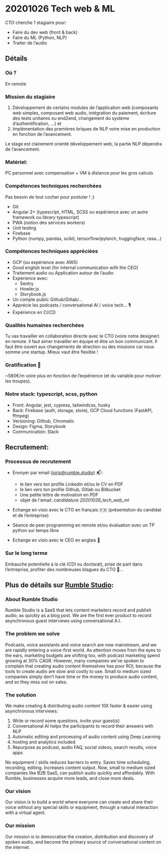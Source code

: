 # 20201026 Tech web & ML

CTO cherche 1 stagiaire pour:
- Faire du dev web (front & back)
- Faire du ML (Python, NLP)
- Traiter de l’audio

## Détails

### Où ?

En remote 

### Mission du stagiaire

1) Développement de certains modules de l’application web (composants web simples, composant web audio, intégration du paiement, écriture des tests unitaires ou end2end, changement du système d’authentification, …) et 
2) Implémentation des premières briques de NLP voire mise en production en fonction de l’avancement. 


Le stage est clairement orienté développement web, la partie NLP dépendra de l’avancement. 

### Matériel:

PC personnel avec compensation + VM à distance pour les gros calculs

### Compétences techniques recherchées

Pas besoin de tout cocher pour postuler ! ;)
- Git
- Angular 2+ (typescript, HTML,  SCSS ou expérience avec un autre framework ou library typescript)
- PWA (notion des services workers)
- Unit testing
- Firebase
- Python (numpy, pandas, scikit, tensorflow/pytorch, huggingface, rasa…)


### Compétences techniques appréciées

- GCP (ou expérience avec AWS)
- Good english level (for internal communication with the CEO)
- Traitement audio ou Application autour de l’audio
- Experience avec:
   - Sentry
   - Howler.js
   - Storybook.js
- Un compte public Github/Gitlab/…
- Apprécie les podcasts / conversational AI / voice tech... :studio_microphone:
- Expérience en CI/CD

### Qualités humaines recherchées

Tu vas travailler en collaboration directe avec le CTO (voire notre designer) en remote. Il faut aimer travailler en équipe et être un bon communicant. Il faut être ouvert aux changements de direction ou des missions car nous somme une startup. Mieux vaut être flexible !

### Gratification :money_mouth_face:

~580€/m voire plus en fonction de l’expérience (et du variable pour motiver les troupes).


### Notre stack: typescript, scss, python
- Front: Angular, jest, cypress, tailwindcss, husky
- Back:  Firebase (auth, storage, store), GCP Cloud functions (FastAPI, ffmpeg)
- Versioning: Github, Chromatic
- Design: Figma, Storybook
- Communication: Slack

## Recrutement:

### Processus de recrutement

- Envoyer par email (joris@rumble.studio) :mailbox_with_mail::
   - le lien vers ton profile Linkedin et/ou le CV en PDF
   - le lien vers ton profile Github, Gitlab ou Bitbucket
   - Une petite lettre de motivation en PDF
   - objet de l'email: *candidature 20201026_tech_web_ml*
   
- Echange en visio avec le CTO en français :fr: (présentation du candidat et de l’entreprise)
- Séance de peer programming en remote et/ou évaluation avec un TP python sur temps libre
- Echange en visio avec le CEO en anglais :england:


### Sur le long terme

Embauche potentielle à la clé (CDI ou doctorat), prise de part dans l’entreprise, profiter des nombreuses blagues du CTO :hand_over_mouth:…

## Plus de détails sur [Rumble Studio](https://rumble.studio):

### About Rumble Studio

Rumble Studio is a SaaS that lets content marketers record and publish audio, as quickly as a blog post. We are the first ever product to record asynchronous guest interviews using conversational A.I.

### The problem we solve

Podcasts, voice assistants and voice search are now mainstream, and we are rapidly entering a voice-first world.
As attention moves from the eyes to the ears, marketing budgets are shifting too, with podcast marketing spend growing at 30% CAGR.
However, many companies we’ve spoken to complain that creating audio content themselves has poor ROI, because the tools to create audio are slow and costly to use.
Small to medium sized companies simply don’t have time or the money to produce audio content, and so they miss out on sales.

### The solution

We make creating & distributing audio content 10X faster & easier using asynchronous interviews:

1. Write or record some questions, invite your guest(s)
2. Conversational AI helps the participants to record their answers with NLP
3. Automatic editing and processing of audio content using Deep Learning
4. hosting and analytics included
4. Repurpose as podcast, audio FAQ, social videos, search results, voice apps

No equipment / skills reduces barriers to entry. Saves time scheduling, recording, editing. Increases content output.
Now, small to medium sized companies like B2B SaaS, can publish audio quickly and affordably. With Rumble, businesses acquire more leads, and close more deals.

### Our vision
Our vision is to build a world where everyone can create and share their voice without any special skills or equipment, through a natural interaction with a virtual agent.

### Our mission
Our mission is to democratise the creation, distribution and discovery of spoken audio, and become the primary source of conversational content on the internet.




